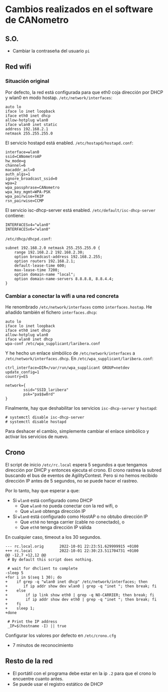 # Cambios realizados en el software de CANometro

## S.O.

- Cambiar la contraseña del usuario `pi`

## Red wifi

### Situación original
Por defecto, la red está configurada para que eth0 coja dirección por DHCP y wlan0 en modo hostap. `/etc/network/interfaces`:

    auto lo
    iface lo inet loopback
    iface eth0 inet dhcp
    allow-hotplug wlan0
    iface wlan0 inet static
    address 192.168.2.1
    netmask 255.255.255.0

El servicio hostapd está enabled. `/etc/hostapd/hostapd.conf`:

    interface=wlan0
    ssid=CANometroAP
    hw_mode=g
    channel=6
    macaddr_acl=0
    auth_algs=1
    ignore_broadcast_ssid=0
    wpa=2
    wpa_passphrase=CANometro
    wpa_key_mgmt=WPA-PSK
    wpa_pairwise=TKIP
    rsn_pairwise=CCMP

El servicio isc-dhcp-server está enabled. `/etc/default/isc-dhcp-server` contiene:

    INTERFACESv4="wlan0"
    INTERFACESv6="wlan0"

`/etc/dhcp/dhcpd.conf`:

    subnet 192.168.2.0 netmask 255.255.255.0 {
        range 192.168.2.2 192.168.2.30;
        option broadcast-address 192.168.2.255;
        option routers 192.168.2.1;
        default-lease-time 600;
        max-lease-time 7200;
        option domain-name "local";
        option domain-name-servers 8.8.8.8, 8.8.4.4;
    }

### Cambiar a conectar la wifi a una red concreta

He renombrado `/etc/network/interfaces` como `interfaces.hostap`. He añadido también el fichero `interfaces.dhcp`:

    auto lo
    iface lo inet loopback
    iface eth0 inet dhcp
    allow-hotplug wlan0
    iface wlan0 inet dhcp
    wpa-conf /etc/wpa_supplicant/laribera.conf

Y he hecho un enlace simbólico de `/etc/network/interfaces` a `/etc/network/interfaces.dhcp`. En `/etc/wpa_supplicant/laribera.conf`:

    ctrl_interface=DIR=/var/run/wpa_supplicant GROUP=netdev
    update_config=1
    country=ES

    network={
            ssid="SSID_laribera"
            psk="pa$$w0rd"
    }

Finalmente, hay que deshabilitar los servicios `isc-dhcp-server` y `hostapd`:

    # systemctl disable isc-dhcp-server
    # systemctl disable hostapd

Para deshacer el cambio, simplemente cambiar el enlace simbólico y activar los servicios de nuevo.

## Crono

El script de inicio `/etc/rc.local` espera 5 segundos a que tengamos dirección por DHCP y entonces ejecuta el crono. El crono rastrea la subred buscando el bus de eventos de AgilityContest. Pero si no hemos recibido dirección IP antes de 5 segundos, no se puede hacer el rastreo.

Por lo tanto, hay que esperar a que:
- Si `wlan0` está configurado como DHCP
  - Que `wlan0` no pueda conectar con la red wifi, o
  - Que `wlan0` obtenga dirección IP
- Si `wlan0` está configurado como HostAP o no obtubo dirección IP
  - Que `eth0` no tenga carrier (cable no conectado), o
  - Que `eth0` tenga dirección IP válida

En cualquier caso, timeout a los 30 segundos.

    --- rc.local.orig       2022-10-01 22:23:51.629999915 +0100
    +++ rc.local            2022-10-01 22:30:23.511704731 +0100
    @@ -12,7 +12,12 @@
     # By default this script does nothing.

     # wait for dhclient to complete
    -sleep 5
    +for i in $(seq 1 30); do
    +    if grep -q "wlan0 inet dhcp" /etc/network/interfaces; then
    +       if ip addr show dev wlan0 | grep -q "inet "; then break; fi
    +    else
    +        if ip link show eth0 | grep -q NO-CARRIER; then break; fi
    +        if ip addr show dev eth0 | grep -q "inet "; then break; fi
    +    fi
    +    sleep 1;
    +done

     # Print the IP address
     _IP=$(hostname -I) || true

Configurar los valores por defecto en `/etc/crono.cfg`
- 7 minutos de reconocimiento

## Resto de la red

- El portátil con el programa debe estar en la ip `.2` para que el crono lo encuentre cuanto antes.
- Se puede usar el registro estático de DHCP

